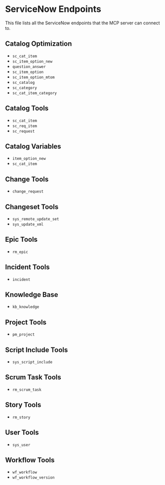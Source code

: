 # ServiceNow Endpoints

This file lists all the ServiceNow endpoints that the MCP server can connect to.

## Catalog Optimization
- `sc_cat_item`
- `sc_item_option_new`
- `question_answer`
- `sc_item_option`
- `sc_item_option_mtom`
- `sc_catalog`
- `sc_category`
- `sc_cat_item_category`

## Catalog Tools
- `sc_cat_item`
- `sc_req_item`
- `sc_request`

## Catalog Variables
- `item_option_new`
- `sc_cat_item`

## Change Tools
- `change_request`

## Changeset Tools
- `sys_remote_update_set`
- `sys_update_xml`

## Epic Tools
- `rm_epic`

## Incident Tools
- `incident`

## Knowledge Base
- `kb_knowledge`

## Project Tools
- `pm_project`

## Script Include Tools
- `sys_script_include`

## Scrum Task Tools
- `rm_scrum_task`

## Story Tools
- `rm_story`

## User Tools
- `sys_user`

## Workflow Tools
- `wf_workflow`
- `wf_workflow_version`
